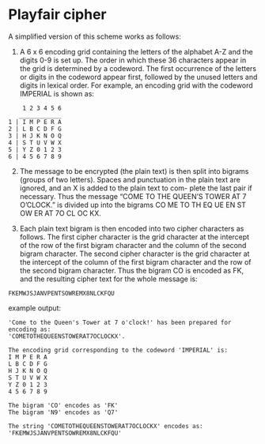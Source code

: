 # Playfair cipher

A simplified version of this scheme works as follows:

1. A 6 x 6 encoding grid containing the letters of the alphabet A-Z and 
the digits 0-9 is set up. The order in which these 36 characters appear 
in the grid is determined by a codeword. The first occurrence of the letters
or digits in the codeword appear first, followed by the unused letters and 
digits in lexical order. For example, an encoding grid with the codeword
IMPERIAL is shown as:

```
    1 2 3 4 5 6
   ____________
1 | I M P E R A 
2 | L B C D F G 
3 | H J K N O Q 
4 | S T U V W X 
5 | Y Z 0 1 2 3 
6 | 4 5 6 7 8 9 

```

2. The message to be encrypted (the plain text) is then split into bigrams 
(groups of two letters). Spaces and punctuation in the plain text are ignored, 
and an X is added to the plain text to com- plete the last pair if necessary. 
Thus the message “COME TO THE QUEEN’S TOWER AT 7 O’CLOCK.” is divided up into 
the bigrams CO ME TO TH EQ UE EN ST OW ER AT 7O CL OC KX.

3. Each plain text bigram is then encoded into two cipher characters as follows. 
The first cipher character is the grid character at the intercept of the row of 
the first bigram character and the column of the second bigram character. The second 
cipher character is the grid character at the intercept of the column of the first 
bigram character and the row of the second bigram character. Thus the bigram CO is 
encoded as FK, and the resulting cipher text for the whole message is:

```
FKEMWJSJANVPENTSOWREMX8NLCKFQU
```

example output:

```
'Come to the Queen's Tower at 7 o'clock!' has been prepared for encoding as:
'COMETOTHEQUEENSTOWERAT7OCLOCKX'.

The encoding grid corresponding to the codeword 'IMPERIAL' is:
I M P E R A 
L B C D F G 
H J K N O Q 
S T U V W X 
Y Z 0 1 2 3 
4 5 6 7 8 9 

The bigram 'CO' encodes as 'FK'
The bigram 'N9' encodes as 'Q7'

The string 'COMETOTHEQUEENSTOWERAT7OCLOCKX' encodes as:
'FKEMWJSJANVPENTSOWREMX8NLCKFQU'
```
